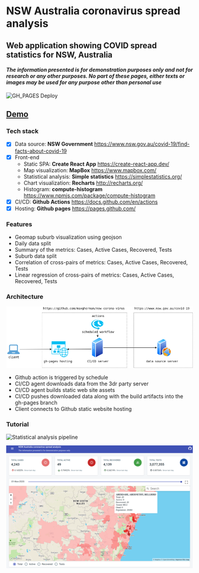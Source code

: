 # NSW Australia coronavirus spread analysis

## Web application showing COVID spread statistics for NSW, Australia

#### *The information presented is for demonstration purposes only and not for research or any other purposes. No part of these pages, either texts or images may be used for any purpose other than personal use*

![GH_PAGES Deploy](https://github.com/maxgherman/nsw-coronavirus/workflows/GH_PAGES%20Deploy/badge.svg)

## [Demo](https://maxgherman.github.io/nsw-coronavirus/)

### Tech stack

- [x] Data source: **NSW Government** https://www.nsw.gov.au/covid-19/find-facts-about-covid-19
- [x] Front-end
    - Static SPA: **Create React App** https://create-react-app.dev/
    - Map visualization: **MapBox** https://www.mapbox.com/
    - Statistical analysis: **Simple statistics** https://simplestatistics.org/
    - Chart visualization: **Recharts** http://recharts.org/
    - Histogram: **compute-histogram** https://www.npmjs.com/package/compute-histogram
- [x] CI/CD: **Github Actions** https://docs.github.com/en/actions
- [x] Hosting: **Github pages** https://pages.github.com/

### Features

- Geomap suburb visualization using geojson
- Daily data split
- Summary of the metrics: Cases, Active Cases, Recovered, Tests
- Suburb data split
- Correlation of cross-pairs of metrics: Cases, Active Cases, Recovered, Tests
- Linear regression of cross-pairs of metrics: Cases, Active Cases, Recovered, Tests

### Architecture

![Architecture](./architecture.png "Architecture")

- Github action is triggered by schedule
- CI/CD agent downloads data from the 3dr party server
- CI/CD agent builds static web site assets
- CI/CD pushes downloaded data along with the build artifacts into the gh-pages branch
- Client connects to Github static website hosting

### Tutorial

![Statistical analysis pipeline](https://www.max-gherman.dev/docs/design/data-analysis/contents)

![NSW Australis COVID spread](./nsw-statistics.png "NSW Australis COVID spread")
